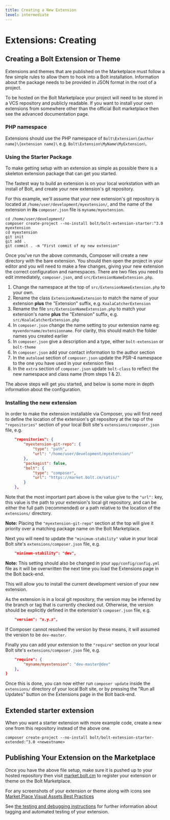 ```yaml
---
title: Creating a New Extension
level: intermediate
---
```

Extensions: Creating
====================

Creating a Bolt Extension or Theme
----------------------------------

Extensions and themes that are published on the Marketplace must follow a few
simple rules to allow them to hook into a Bolt installation. Information about
the package needs to be provided in JSON format in the root of a project.

To be hosted on the Bolt Marketplace your project will need to be stored in a
VCS repository and publicly readable. If you want to install your own extensions
from somewhere other than the official Bolt marketplace then see the advanced
documentation page.

### PHP namespace

Extensions should use the PHP namespace of
`Bolt\Extension\{author name}\{extension name}\` e.g.
`Bolt\Extension\MyName\MyExtension\`.

### Using the Starter Package

To make getting setup with an extension as simple as possible there is a
skeleton extension package that can get you started.

The fastest way to build an extension is on your local workstation with an
install of Bolt, and create your new extension's git repository.

For this example, we'll assume that your new extension's git repository is
located at `/home/user/development/myextension/`, and the name of the
extension in **its** `composer.json` file is `myname/myextension`.

```
cd /home/user/development/
composer create-project --no-install bolt/bolt-extension-starter:^3.0 myextension
cd myextension
git init
git add .
git commit . -m "First commit of my new extension"
```

Once you've run the above commands, Composer will create a new directory with
the bare extension. You should then open the project in your editor and you will
need to make a few changes, giving your new extension the correct configuration
and namespaces. There are two files you need to edit immediately, `composer.json`,
and `src/ExtensionNameExtension.php`.

  1. Change the namespace at the top of `src/ExtensionNameExtension.php` to your
     own.
  2. Rename the class `ExtensionNameExtension` to match the name of your
     extension **plus** the "Extension" suffix, e.g. `KoalaCatcherExtension`
  3. Rename the file `src/ExtensionNameExtension.php` to match your extension's
     name **plus** the "Extension" suffix, e.g. `src/KoalaCatcherExtension.php`
  4. In `composer.json` change the name setting to your extension name eg:
     `myvendorname/extensionname`. For clarity, this should match the folder
     names you created earlier
  5. In `composer.json` give a description and a type, either `bolt-extension`
     or `bolt-theme`
  6. In `composer.json` add your contact information to the author section
  7. In the `autoload` section of `composer.json` update the PSR-4 namespace to
     the one you have used in your extension files
  8. In the `extra` section of `composer.json` update `bolt-class` to reflect
     the new namespace and class name (from steps 1 & 2).

The above steps will get you started, and below is some more in depth
information about the configuration.


### Installing the new extension

In order to make the extension installable via Composer, you will first need to
define the location of the extension's git repository at the top of the
`"repositories"` section of your local Bolt site's `extensions/composer.json`
file, e.g.


```json
    "repositories": {
        "myextension-git-repo": {
            "type": "path",
            "url": "/home/user/development/myextension/"
        },
        "packagist": false,
        "bolt": {
            "type": "composer",
            "url": "https://market.bolt.cm/satis/"
        }
    },
```

Note that the most important part above is the value give to the `"url":` key,
this value is the path to your extension's local git repository, and can be
either the full path (recommended) or a path relative to the location of the
`extensions/` directory.

<p class="note"><strong>Note:</strong> Placing the <code>"myextension-git-repo"</code>
section at the top will give it priority over a matching package name on the
Bolt Marketplace.</p>

Next you will need to update the `"minimum-stability"` value in your local Bolt
site's `extensions/composer.json` file, e.g.

```json
    "minimum-stability": "dev",
```

<p class="note"><strong>Note:</strong> This setting should also be changed in
your <code>app/config/config.yml</code> file as it will be overwritten the next
time you load the Extensions page in the Bolt back-end.</p>

This will allow you to install the current development version of your new
extension.

As the extension is in a local git repository, the version may be inferred by
the branch or tag that is currently checked out. Otherwise, the version should
be explicitly defined in the extension's `composer.json` file, e.g.

```json
    "version": "x.y.z",
```

If Composer cannot resolved the version by these means, it will assumed the
version to be `dev-master`.

Finally you can add your extension to the `"require"` section on your local
Bolt site's `extensions/composer.json` file, e.g.

```json
    "require": {
        "myname/myextension": "dev-master@dev"
    },
}
```

Once this is done, you can now either run `composer update` inside the
`extensions/` directory of your local Bolt site, or by pressing the
"Run all Updates" button on the Extensions page in the Bolt back-end.


Extended starter extension
--------------------------

When you want a starter extension with more example code, create a new one from
this repository instead of the above one.

```
composer create-project --no-install bolt/bolt-extension-starter-extended:^3.0 <newextname>
```


Publishing Your Extension on the Marketplace
--------------------------------------------

Once you have the above file setup, make sure it is pushed up to your hosted
repository then visit [market.bolt.cm](https://market.bolt.cm) to register your
extension or theme on the Bolt Marketplace.

For any screenshots of your extension or theme along with icons see
[Market Place Visual Assets Best Practices][visual-assets]

See [the testing and debugging instructions](testing) for further information
about tagging and automated testing of your extension.

[visual-assets]: ../../publishing-marketplace/visual-assets
